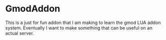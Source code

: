 # GmodAddon
This is a just for fun addon that I am making to learn the gmod LUA addon system. Eventually I want to make something that can be useful on an actual server. 
